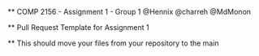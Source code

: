 ** COMP 2156 - Assignment 1 - Group 1
@Hennix @charreh @MdMonon

** Pull Request Template for Assignment 1

** This should move your files from your repository to the main
